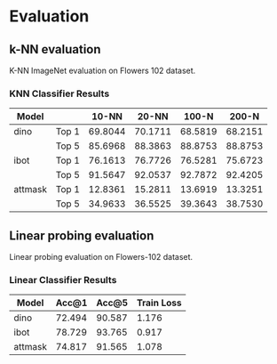# Evaluation

## k-NN evaluation

K-NN ImageNet evaluation on Flowers 102 dataset.

### KNN Classifier Results

| Model   |            | 10-NN        | 20-NN        | 100-N       | 200-N       |
|---------|------------|--------------|--------------|-------------|-------------|
| dino    | Top 1      | 69.8044  | 70.1711  | 68.5819 | 68.2151 |
|         | Top 5      | 85.6968  | 88.3863  | 88.8753| 88.8753|
| ibot    | Top 1      | 76.1613  | 76.7726  | 76.5281 | 75.6723 |
|         | Top 5      | 91.5647  | 92.0537      | 92.7872 | 92.4205    |
| attmask | Top 1      | 12.8361  | 15.2811  | 13.6919| 13.3251 |
|         | Top 5      | 34.9633  | 36.5525 | 39.3643 | 38.7530|

## Linear probing evaluation

Linear probing evaluation on Flowers-102 dataset.

### Linear Classifier Results

| Model   | Acc@1  | Acc@5   | Train Loss |
|---------|--------|---------|------------|
| dino    | 72.494 | 90.587  | 1.176      |
| ibot    | 78.729 | 93.765  | 0.917      |
| attmask | 74.817 | 91.565  | 1.078      |


